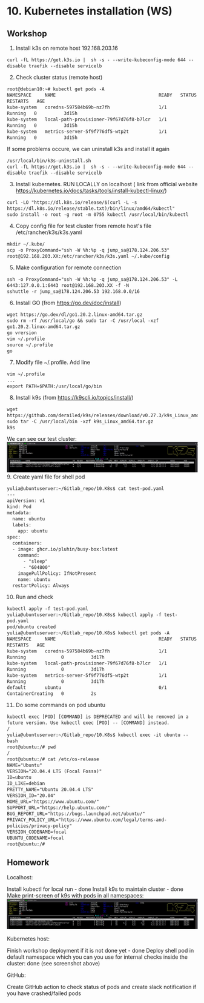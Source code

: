 # 10. Kubernetes installation (WS)
## **Workshop**
1. Install k3s on remote host 192.168.203.16
```
curl -fL https://get.k3s.io |  sh -s - --write-kubeconfig-mode 644 --disable traefik --disable servicelb
```
2. Check cluster status (remote host)

```
root@debian10:~# kubectl get pods -A
NAMESPACE     NAME                                      READY   STATUS    RESTARTS   AGE
kube-system   coredns-597584b69b-nz7fh                  1/1     Running   0          3d15h
kube-system   local-path-provisioner-79f67d76f8-b7lcr   1/1     Running   0          3d15h
kube-system   metrics-server-5f9f776df5-wtp2t           1/1     Running   0          3d15h
```
If some problems occure, we can uninstall k3s and install it again
```
/usr/local/bin/k3s-uninstall.sh
curl -fL https://get.k3s.io |  sh -s - --write-kubeconfig-mode 644 --disable traefik --disable servicelb
```
3. Install kubernetes. RUN LOCALLY on localhost ( link from official website https://kubernetes.io/docs/tasks/tools/install-kubectl-linux/)

```
curl -LO "https://dl.k8s.io/release/$(curl -L -s https://dl.k8s.io/release/stable.txt)/bin/linux/amd64/kubectl"
sudo install -o root -g root -m 0755 kubectl /usr/local/bin/kubectl
```
4. Copy config file for test cluster from remote host's file /etc/rancher/k3s/k3s.yaml 
```
mkdir ~/.kube/
scp -o ProxyCommand="ssh -W %h:%p -q jump_sa@178.124.206.53" root@192.168.203.XX:/etc/rancher/k3s/k3s.yaml ~/.kube/config
```
5. Make configuration for remote connection
```
ssh -o ProxyCommand="ssh -W %h:%p -q jump_sa@178.124.206.53" -L 6443:127.0.0.1:6443 root@192.168.203.XX -f -N
sshuttle -r jump_sa@178.124.206.53 192.168.0.0/16
```
6. Install GO (from https://go.dev/doc/install)

```
wget https://go.dev/dl/go1.20.2.linux-amd64.tar.gz
sudo rm -rf /usr/local/go && sudo tar -C /usr/local -xzf go1.20.2.linux-amd64.tar.gz
go vrersion
vim ~/.profile
source ~/.profile
go
```
7. Modify file ~/.profile. Add line
```
vim ~/.profile
...
export PATH=$PATH:/usr/local/go/bin
```
8. Install k9s (from https://k9scli.io/topics/install/)
```
wget https://github.com/derailed/k9s/releases/download/v0.27.3/k9s_Linux_amd64.tar.gz
sudo tar -C /usr/local/bin -xzf k9s_Linux_amd64.tar.gz
k9s
```
We can see our test cluster:
![img](https://github.com/julietredk/K8s/blob/master/k9s.jpg)
9. Create yaml file for shell pod
```
yulia@ubuntuserver:~/Gitlab_repo/10.K8s$ cat test-pod.yaml 
---
apiVersion: v1
kind: Pod
metadata:
  name: ubuntu
  labels:
    app: ubuntu
spec:
  containers:
  - image: ghcr.io/pluhin/busy-box:latest
    command:
      - "sleep"
      - "604800"
    imagePullPolicy: IfNotPresent
    name: ubuntu
  restartPolicy: Always
  ```
  10. Run and check

```
kubectl apply -f test-pod.yaml
yulia@ubuntuserver:~/Gitlab_repo/10.K8s$ kubectl apply -f test-pod.yaml
pod/ubuntu created
yulia@ubuntuserver:~/Gitlab_repo/10.K8s$ kubectl get pods -A           
NAMESPACE     NAME                                      READY   STATUS              RESTARTS   AGE
kube-system   coredns-597584b69b-nz7fh                  1/1     Running             0          3d17h
kube-system   local-path-provisioner-79f67d76f8-b7lcr   1/1     Running             0          3d17h
kube-system   metrics-server-5f9f776df5-wtp2t           1/1     Running             0          3d17h
default       ubuntu                                    0/1     ContainerCreating   0          2s
```
11. Do some commands on pod ubuntu

```yulia@ubuntuserver:~/Gitlab_repo/10.K8s$ kubectl exec -it ubuntu pwd
kubectl exec [POD] [COMMAND] is DEPRECATED and will be removed in a future version. Use kubectl exec [POD] -- [COMMAND] instead.
/
yulia@ubuntuserver:~/Gitlab_repo/10.K8s$ kubectl exec -it ubuntu -- bash
root@ubuntu:/# pwd
/
root@ubuntu:/# cat /etc/os-release  
NAME="Ubuntu"
VERSION="20.04.4 LTS (Focal Fossa)"
ID=ubuntu
ID_LIKE=debian
PRETTY_NAME="Ubuntu 20.04.4 LTS"
VERSION_ID="20.04"
HOME_URL="https://www.ubuntu.com/"
SUPPORT_URL="https://help.ubuntu.com/"
BUG_REPORT_URL="https://bugs.launchpad.net/ubuntu/"
PRIVACY_POLICY_URL="https://www.ubuntu.com/legal/terms-and-policies/privacy-policy"
VERSION_CODENAME=focal
UBUNTU_CODENAME=focal
root@ubuntu:/# 
```
## **Homework**
Localhost:

Install kubectl for local run - done
Install k9s to maintain cluster - done
Make print-screen of k9s with pods in all namespaces:
![img](https://github.com/julietredk/K8s/blob/master/k9s_2.jpg)

Kubernetes host:

Finish workshop deployment if it is not done yet - done
Deploy shell pod in default namespace which you can you use for internal checks inside the cluster: done (see screenshot above)

GitHub:

Create GitHub action to check status of pods and create slack notification if you have crashed/failed pods
